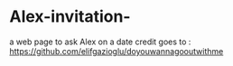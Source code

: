 # Alex-invitation-
a web page to ask Alex on a date
credit goes to : https://github.com/elifgazioglu/doyouwannagooutwithme
